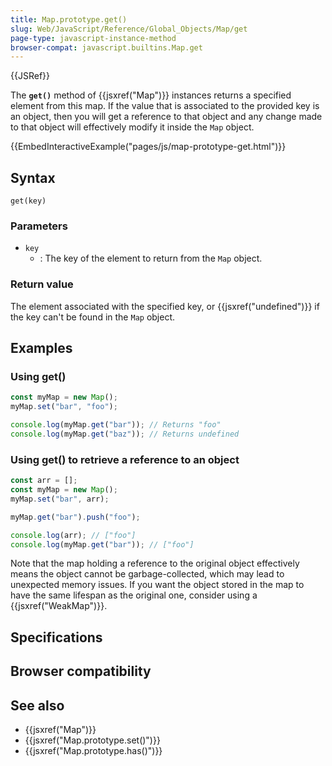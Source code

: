 ```yaml
---
title: Map.prototype.get()
slug: Web/JavaScript/Reference/Global_Objects/Map/get
page-type: javascript-instance-method
browser-compat: javascript.builtins.Map.get
---
```


{{JSRef}}

The **`get()`** method of {{jsxref("Map")}} instances returns a specified element from this map. If the
value that is associated to the provided key is an object, then you will get a
reference to that object and any change made to that object will effectively
modify it inside the `Map` object.

{{EmbedInteractiveExample("pages/js/map-prototype-get.html")}}

## Syntax

```js-nolint
get(key)
```

### Parameters

- `key`
  - : The key of the element to return from the `Map` object.

### Return value

The element associated with the specified key, or
{{jsxref("undefined")}} if the key can't be found in the `Map` object.

## Examples

### Using get()

```js
const myMap = new Map();
myMap.set("bar", "foo");

console.log(myMap.get("bar")); // Returns "foo"
console.log(myMap.get("baz")); // Returns undefined
```

### Using get() to retrieve a reference to an object

```js
const arr = [];
const myMap = new Map();
myMap.set("bar", arr);

myMap.get("bar").push("foo");

console.log(arr); // ["foo"]
console.log(myMap.get("bar")); // ["foo"]
```

Note that the map holding a reference to the original object effectively means the object cannot be garbage-collected, which may lead to unexpected memory issues. If you want the object stored in the map to have the same lifespan as the original one, consider using a {{jsxref("WeakMap")}}.

## Specifications



## Browser compatibility



## See also

- {{jsxref("Map")}}
- {{jsxref("Map.prototype.set()")}}
- {{jsxref("Map.prototype.has()")}}
